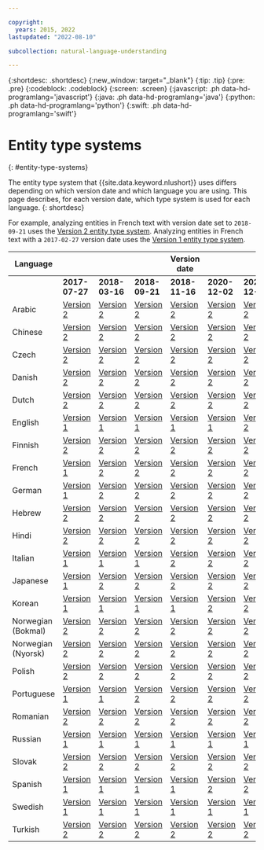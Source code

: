```yaml
---

copyright:
  years: 2015, 2022
lastupdated: "2022-08-10"

subcollection: natural-language-understanding

---
```


{:shortdesc: .shortdesc}
{:new_window: target="_blank"}
{:tip: .tip}
{:pre: .pre}
{:codeblock: .codeblock}
{:screen: .screen}
{:javascript: .ph data-hd-programlang='javascript'}
{:java: .ph data-hd-programlang='java'}
{:python: .ph data-hd-programlang='python'}
{:swift: .ph data-hd-programlang='swift'}

# Entity type systems
{: #entity-type-systems}

The entity type system that {{site.data.keyword.nlushort}} uses differs depending on which version date and which language you are using. This page describes, for each version date, which type system is used for each language.
{: shortdesc}

For example, analyzing entities in French text with version date set to `2018-09-21` uses the [Version 2 entity type system][v2]. Analyzing entities in French text with a `2017-02-27` version date uses the [Version 1 entity type system][v1].

| Language |   |   |   | Version date |   |   |   |
| --- | --- | --- | --- | --- | --- | -- | -- |
|     | **2017-07-27** | **2018-03-16** | **2018-09-21** | **2018-11-16** | **2020-12-02** | **2020-12-09** | **2022-08-10** |
| Arabic | [Version 2][v2] | [Version 2][v2] | [Version 2][v2] | [Version 2][v2] | [Version 2][v2] | [Version 2][v2] | [Version 2][v2] |
| Chinese | [Version 2][v2] | [Version 2][v2] | [Version 2][v2] | [Version 2][v2] | [Version 2][v2] | [Version 2][v2] | [Version 2][v2] |
| Czech | [Version 2][v2] | [Version 2][v2] | [Version 2][v2] | [Version 2][v2] | [Version 2][v2] | [Version 2][v2] | [Version 2][v2] |
| Danish | [Version 2][v2] |[Version 2][v2] | [Version 2][v2] | [Version 2][v2] | [Version 2][v2] | [Version 2][v2] | [Version 2][v2] |
| Dutch | [Version 2][v2] | [Version 2][v2] | [Version 2][v2] | [Version 2][v2] | [Version 2][v2] | [Version 2][v2] | [Version 2][v2] |
| English | [Version 1][v1] | [Version 1][v1] | [Version 1][v1] | [Version 1][v1] | [Version 1][v1] | [Version 2][v2] | [Version 2][v2] |
| Finnish | [Version 2][v2] | [Version 2][v2] | [Version 2][v2] | [Version 2][v2] | [Version 2][v2] | [Version 2][v2] | [Version 2][v2] |
| French | [Version 1][v1] | [Version 2][v2] | [Version 2][v2] | [Version 2][v2] | [Version 2][v2] | [Version 2][v2] | [Version 2][v2] |
| German | [Version 1][v1] | [Version 2][v2] | [Version 2][v2] | [Version 2][v2] | [Version 2][v2] | [Version 2][v2] | [Version 2][v2] |
| Hebrew | [Version 2][v2] | [Version 2][v2] | [Version 2][v2] | [Version 2][v2] | [Version 2][v2] | [Version 2][v2] | [Version 2][v2] |
| Hindi | [Version 2][v2] | [Version 2][v2] | [Version 2][v2] | [Version 2][v2] | [Version 2][v2] | [Version 2][v2] | [Version 2][v2] |
| Italian | [Version 1][v1] | [Version 1][v1] | [Version 1][v1] | [Version 2][v2] | [Version 2][v2] | [Version 2][v2] | [Version 2][v2] |
| Japanese | [Version 1][v1] | [Version 2][v2] | [Version 2][v2] | [Version 2][v2] | [Version 2][v2] | [Version 2][v2] | [Version 2][v2] |
| Korean | [Version 1][v1] | [Version 1][v1] | [Version 1][v1] | [Version 1][v1] | [Version 2][v2] | [Version 2][v2] | [Version 2][v2] |
| Norwegian (Bokmal) | [Version 2][v2] | [Version 2][v2] | [Version 2][v2] | [Version 2][v2] | [Version 2][v2] | [Version 2][v2] | [Version 2][v2] |
| Norwegian (Nyorsk) | [Version 2][v2] | [Version 2][v2] | [Version 2][v2] | [Version 2][v2] | [Version 2][v2] | [Version 2][v2] | [Version 2][v2] |
| Polish | [Version 2][v2] | [Version 2][v2] | [Version 2][v2] | [Version 2][v2] | [Version 2][v2] | [Version 2][v2] | [Version 2][v2] |
| Portuguese | [Version 1][v1] | [Version 1][v1] | [Version 2][v2] | [Version 2][v2] | [Version 2][v2] | [Version 2][v2] | [Version 2][v2] |
| Romanian | [Version 2][v2] | [Version 2][v2] | [Version 2][v2] | [Version 2][v2] | [Version 2][v2] | [Version 2][v2] | [Version 2][v2] |
| Russian | [Version 1][v1] | [Version 1][v1] | [Version 1][v1] | [Version 1][v1] | [Version 1][v1] | [Version 1][v1] | [Version 2][v2] |
| Slovak | [Version 2][v2] | [Version 2][v2] | [Version 2][v2] | [Version 2][v2] | [Version 2][v2] | [Version 2][v2] | [Version 2][v2] |
| Spanish | [Version 1][v1] | [Version 1][v1] | [Version 1][v1] | [Version 1][v1] | [Version 2][v2] | [Version 2][v2] | [Version 2][v2] |
| Swedish | [Version 1][v1] | [Version 1][v1] | [Version 1][v1] | [Version 1][v1] | [Version 1][v1] | [Version 1][v1] | [Version 2][v2] |
| Turkish | [Version 2][v2] | [Version 2][v2] | [Version 2][v2] | [Version 2][v2] | [Version 2][v2] | [Version 2][v2] | [Version 2][v2] |

<!---
 ## Entity type systems for version 2018-11-16
{: #2018-11-16}
The following entity type systems are used when you set the `version` parameter to `2018-11-16`.
|Language|Entity type system|
| --- | ---|
| English | [Version 1][v1] |
| French | [Version 2][v2] |
| German | [Version 2][v2] |
| Italian | [Version 2][v2] |
| Japanese | [Version 2][v2] |
| Korean | [Version 1][v1] |
| Portuguese | [Version 2][v2] |
| Russian | [Version 1][v1] |
| Spanish | [Version 1][v1] |
| Swedish | [Version 1][v1] |
## Entity type systems for version 2018-09-21
{: #2018-09-21}
The following entity type systems are used when you set the `version` parameter to `2018-09-21`.
|Language|Entity type system|
| --- | ---|
| English | [Version 1][v1] |
| French | [Version 2][v2] |
| German | [Version 2][v2] |
| Italian | [Version 1][v1] |
| Japanese | [Version 2][v2] |
| Korean | [Version 1][v1] |
| Portuguese | [Version 2][v2] |
| Russian | [Version 1][v1] |
| Spanish | [Version 1][v1] |
| Swedish | [Version 1][v1] |
## Entity type systems for version 2018-03-16
{: #2018-03-16}
The following entity type systems are used when you set the `version` parameter to `2018-03-16`.
|Language|Entity type system|
| --- | ---|
| English | [Version 1][v1] |
| French | [Version 2][v2] |
| German | [Version 2][v2] |
| Italian | [Version 1][v1] |
| Japanese | [Version 2][v2] |
| Korean | [Version 1][v1] |
| Portuguese | [Version 1][v1] |
| Russian | [Version 1][v1] |
| Spanish | [Version 1][v1] |
| Swedish | [Version 1][v1] |
## Entity type systems for version 2017-02-27
{: #2017-02-27}
The following entity type systems are used when you set the `version` parameter to `2017-02-27`.
|Language|Entity type system|
| --- | ---|
| English | [Version 1][v1] |
| French | [Version 1][v1] |
| German | [Version 1][v1] |
| Italian | [Version 1][v1] |
| Korean | [Version 1][v1] |
| Portuguese | [Version 1][v1] |
| Russian | [Version 1][v1] |
| Spanish | [Version 1][v1] |
| Swedish | [Version 1][v1] | --->
[v1]: /docs/natural-language-understanding/?topic=natural-language-understanding-entity-types-version-1
[v2]: /docs/natural-language-understanding/?topic=natural-language-understanding-entity-types-version-2
